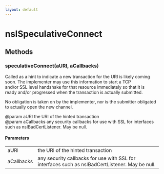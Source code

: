 ```yaml
---
layout: default
---
```


# nsISpeculativeConnect #

## Methods ##

### speculativeConnect(aURI, aCallbacks) ###
  
Called as a hint to indicate a new transaction for the URI is likely coming  
soon. The implementer may use this information to start a TCP  
and/or SSL level handshake for that resource immediately so that it is  
ready and/or progressed when the transaction is actually submitted.  
  
No obligation is taken on by the implementer, nor is the submitter obligated  
to actually open the new channel.   
  
@param aURI the URI of the hinted transaction  
@param aCallbacks any security callbacks for use with SSL for interfaces  
       such as nsIBadCertListener. May be null.  
  
  

#### Parameters ####

<table>

<tr>
<td>aURI</td>
<td>the URI of the hinted transaction  
</td>
</tr>

<tr>
<td>aCallbacks</td>
<td>any security callbacks for use with SSL for interfaces  
       such as nsIBadCertListener. May be null.  
</td>
</tr>

</table>
